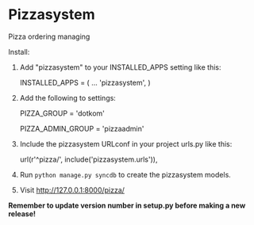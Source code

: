 Pizzasystem
===========

Pizza ordering managing

Install:
1. Add "pizzasystem" to your INSTALLED_APPS setting like this:

      INSTALLED_APPS = (
          ...
          'pizzasystem',
      )

2. Add the following to settings:

      PIZZA_GROUP = 'dotkom'
      
      PIZZA_ADMIN_GROUP = 'pizzaadmin'

3. Include the pizzasystem URLconf in your project urls.py like this:

      url(r'^pizza/', include('pizzasystem.urls')),

4. Run `python manage.py syncdb` to create the pizzasystem models.

5. Visit http://127.0.0.1:8000/pizza/

**Remember to update version number in setup.py before making a new release!**
